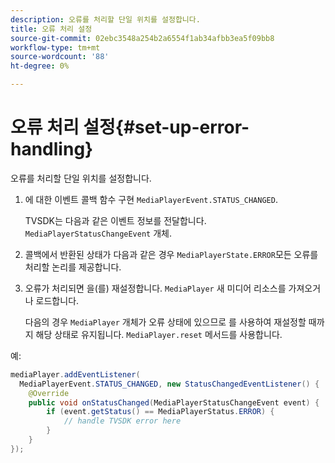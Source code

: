 ```yaml
---
description: 오류를 처리할 단일 위치를 설정합니다.
title: 오류 처리 설정
source-git-commit: 02ebc3548a254b2a6554f1ab34afbb3ea5f09bb8
workflow-type: tm+mt
source-wordcount: '88'
ht-degree: 0%

---
```


# 오류 처리 설정{#set-up-error-handling}

오류를 처리할 단일 위치를 설정합니다.

1. 에 대한 이벤트 콜백 함수 구현 `MediaPlayerEvent.STATUS_CHANGED`.

   TVSDK는 다음과 같은 이벤트 정보를 전달합니다. `MediaPlayerStatusChangeEvent` 개체.
1. 콜백에서 반환된 상태가 다음과 같은 경우 `MediaPlayerState.ERROR`모든 오류를 처리할 논리를 제공합니다.
1. 오류가 처리되면 을(를) 재설정합니다. `MediaPlayer` 새 미디어 리소스를 가져오거나 로드합니다.

   다음의 경우 `MediaPlayer` 개체가 오류 상태에 있으므로 를 사용하여 재설정할 때까지 해당 상태로 유지됩니다. `MediaPlayer.reset` 메서드를 사용합니다.

<!--<a id="example_49FF225E92EA494AA06B2E5F26101F4C"></a>-->

예:

```java
mediaPlayer.addEventListener( 
  MediaPlayerEvent.STATUS_CHANGED, new StatusChangedEventListener() { 
    @Override 
    public void onStatusChanged(MediaPlayerStatusChangeEvent event) { 
        if (event.getStatus() == MediaPlayerStatus.ERROR) { 
            // handle TVSDK error here 
        } 
    } 
});
```

